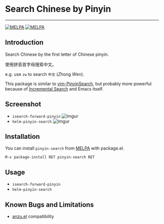 # Search Chinese by Pinyin
---
[![MELPA](http://melpa.org/packages/pinyin-search-badge.svg)](http://melpa.org/#/pinyin-search)
[![MELPA](http://stable.melpa.org/packages/pinyin-search-badge.svg)](http://stable.melpa.org/#/pinyin-search)

## Introduction

Search Chinese by the first letter of Chinese pinyin.

使用拼音首字母搜索中文。

e.g. use `zw` to search `中文` (*Z*hong *W*en).

This package is similar to
[vim-PinyinSearch](https://github.com/ppwwyyxx/vim-PinyinSearch), but
probably more powerful because of
[Incremental Search](http://www.gnu.org/software/emacs/manual/html_node/emacs/Incremental-Search.html)
and Emacs itself.

## Screenshot

* `isearch-forward-pinyin` ![Imgur](http://i.imgur.com/nYdtila.gif)
* `helm-pinyin-search` ![Imgur](http://i.imgur.com/GN9H528.png)

## Installation

You can install `pinyin-search` from [MELPA](http://melpa.org/) with package.el.

    M-x package-install RET pinyin-search RET

## Usage

- `isearch-forward-pinyin`
- `helm-pinyin-search`

## Known Bugs and Limitations

- [anzu.el](https://github.com/syohex/emacs-anzu) compatibility
